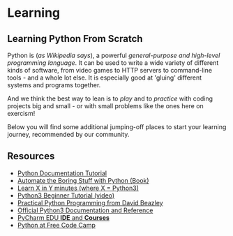 # Learning

## Learning Python From Scratch
Python is (_as Wikipedia says_), a powerful *general-purpose and high-level programming language*.
 It can be used to write a wide variety of different kinds of software, from video games to HTTP servers to command-line tools - and a whole lot else.
 It is especially good at 'gluing' different systems and programs together.


And we think the best way to lean is to _play_ and to _practice_ with coding projects big and small - or with small problems like the ones here on exercism!


Below you will find some additional jumping-off places to start your learning journey, recommended by our community.


## Resources

- [Python Documentation Tutorial][Python Documentation Tutorial]
- [Automate the Boring Stuff with Python (Book)][automate the boring stuff]
- [Learn X in Y minutes (where X = Python3)][Learn X in Y minutes]
- [Python3 Beginner Tutorial (video)][Python3 Beginner Tutorial]
- [Practical Python Programming from David Beazley][Practical Python]
- [Official Python3 Documentation and Reference][python docs]
- [PyCharm EDU **IDE** and **Courses**][pycharm edu]
- [Python at Free Code Camp][python at free code camp]


[Learn X in Y minutes]: https://learnxinyminutes.com/docs/python3/
[Practical Python]: https://dabeaz-course.github.io/practical-python/
[Python Documentation Tutorial]: https://docs.python.org/3/tutorial/index.html
[Python at Free Code Camp]: https://www.freecodecamp.org/learn/scientific-computing-with-python/
[Python3 Beginner Tutorial]: https://www.youtube.com/playlist?list=PL1A2CSdiySGJd0LJRRSwQZbPZaDP0q67j
[automate the boring stuff]: https://automatetheboringstuff.com/
[pycharm edu]: https://www.jetbrains.com/pycharm-edu/
[python docs]: https://docs.python.org/3/
